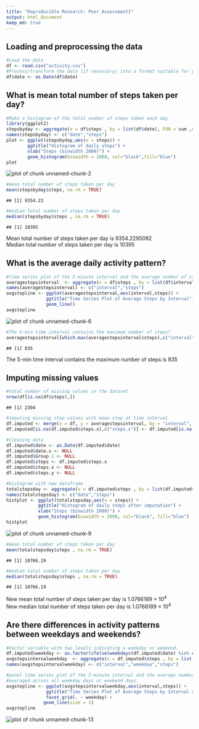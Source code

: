 ```yaml
---
title: "Reproducible Research: Peer Assessment1"
output: html_document
keep_md: true
---
```


## Loading and preprocessing the data


```r
#Load the data 
df <- read.csv("activity.csv")
#Process/transform the data (if necessary) into a format suitable for your analysis
df$date <- as.Date(df$date)
```

## What is mean total number of steps taken per day?


```r
#Make a histogram of the total number of steps taken each day
library(ggplot2)
stepsbyday <- aggregate(x = df$steps , by = list(df$date), FUN = sum ,na.rm=TRUE)
names(stepsbyday) <- c("date","steps")
plot <- ggplot(stepsbyday,aes(x = steps)) +
        ggtitle("Histogram of daily steps") +
        xlab("Steps (binwidth 2000)") +
        geom_histogram(binwidth = 2000, col="black",fill="blue")
plot
```

![plot of chunk unnamed-chunk-2](figure/unnamed-chunk-2-1.png) 


```r
#mean total number of steps taken per day
mean(stepsbyday$steps, na.rm = TRUE)
```

```
## [1] 9354.23
```


```r
#median total number of steps taken per day
median(stepsbyday$steps , na.rm = TRUE)
```

```
## [1] 10395
```


Mean total number of steps taken per day is 9354.2295082 <br>
Median total number of steps taken per day is 10395

## What is the average daily activity pattern?


```r
#Time series plot of the 5-minute interval and the average number of steps taken, averaged across all days 
averagestepsinterval  <- aggregate(x = df$steps , by = list(df$interval), FUN = mean ,na.rm=TRUE)
names(averagestepsinterval) <- c("interval","steps")
avgstepline <- ggplot(averagestepsinterval,aes(interval,steps)) +
               ggtitle("Time Series Plot of Average Steps by Interval") +
               geom_line()
avgstepline 
```

![plot of chunk unnamed-chunk-6](figure/unnamed-chunk-6-1.png) 


```r
#The 5-min time interval contains the maximum number of steps?
averagestepsinterval[which.max(averagestepsinterval$steps),c("interval")]
```

```
## [1] 835
```



The 5-min time interval contains the maximum number of steps is 835

## Imputing missing values


```r
#total number of missing values in the dataset
nrow(df[is.na(df$steps),])
```

```
## [1] 2304
```

```r
#imputing missing step values with mean step at time interval
df.imputed <- merge(x = df, y = averagestepsinterval, by = "interval", all.x = TRUE)
df.imputed[is.na(df.imputed$steps.x),c("steps.x")] <- df.imputed[is.na(df.imputed$steps.x),c("steps.y")]

#cleaning data
df.imputed$date <- as.Date(df.imputed$date)
df.imputed$date.x <- NULL
df.imputed$Group.1 <- NULL
df.imputed$steps <- df.imputed$steps.x
df.imputed$steps.x <- NULL
df.imputed$steps.y <- NULL

#histogram with new dataframe
totalstepsday <- aggregate(x = df.imputed$steps , by = list(df.imputed$date), FUN = sum ,na.rm=TRUE)
names(totalstepsday) <- c("date","steps")
histplot <- ggplot(totalstepsday,aes(x = steps)) +
            ggtitle("Histogram of daily steps after imputation") +
            xlab("Steps (binwidth 2000)") +
            geom_histogram(binwidth = 2000, col="black", fill="blue")
histplot 
```

![plot of chunk unnamed-chunk-9](figure/unnamed-chunk-9-1.png) 


```r
#mean total number of steps taken per day
mean(totalstepsday$steps , na.rm = TRUE)
```

```
## [1] 10766.19
```


```r
#median total number of steps taken per day
median(totalstepsday$steps , na.rm = TRUE)
```

```
## [1] 10766.19
```




New mean total number of steps taken per day is 1.0766189 &times; 10<sup>4</sup>  <br>
New median total number of steps taken per day is 1.0766189 &times; 10<sup>4</sup>


## Are there differences in activity patterns between weekdays and weekends?


```r
#Factor variable with two levels indicating a weekday or weekend.
df.imputed$weekday <- as.factor(ifelse(weekdays(df.imputed$date) %in% c("Saturday","Sunday"), "Weekend", "Weekday")) 
avgstepsintervalweekday  <- aggregate(x = df.imputed$steps , by = list(df.imputed$interval,df.imputed$weekday), FUN = mean ,na.rm=TRUE)
names(avgstepsintervalweekday) <- c("interval","weekday","steps")

#panel time series plot of the 5-minute interval and the average number of steps taken 
#averaged across all weekday days or weekend days.
avgstepline <- ggplot(avgstepsintervalweekday,aes(interval,steps)) +
               ggtitle("Time Series Plot of Average Steps by Interval after Imputation") +
               facet_grid(. ~ weekday) +
              geom_line(size = 1)
avgstepline  
```

![plot of chunk unnamed-chunk-13](figure/unnamed-chunk-13-1.png) 

